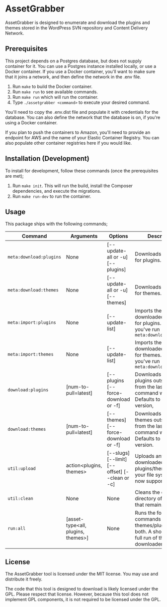# AssetGrabber

AssetGrabber is designed to enumerate and download the plugins and themes stored in the WordPress SVN repository and
Content Delivery Network.

## Prerequisites

This project depends on a Postgres database, but does not supply container for it. You can use a Postgres instance
installed locally, or use a Docker container. If you use a Docker container, you'll want to make sure that it
joins a network, and then define the network in the .env file.

1. Run `make` to build the Docker container.
2. Run `make run` to see available commands.
3. Run `make run` which will run the container.
4. Type `./assetgrabber <command>` to execute your desired command.

You'll need to copy the .env.dist file and populate it with credentials for the database. You can also define the
network that the database is on, if you're using a Docker container.

If you plan to push the containers to Amazon, you'll need to provide an endpoint for AWS and the name of your Elastic
Container Registry. You can also populate other container registries here if you would like.

## Installation (Development)

To install for development, follow these commands (once the prerequisites are met);

1. Run `make init`. This will run the build, install the Composer dependencies, and execute the migrations.
2. Run `make run-dev` to run the container.

## Usage

This package ships with the following commands;

| Command                 | Arguments                          | Options                                        | Description                                                                                           |
|-------------------------|------------------------------------|------------------------------------------------|-------------------------------------------------------------------------------------------------------|
| `meta:download:plugins` | None                               | [--update-all or -u] [--plugins]               | Downloads metadata for plugins.                                                                       |
| `meta:download:themes`  | None                               | [--update-all or -u] [--themes]                | Downloads metadata for themes.                                                                        |
| `meta:import:plugins`   | None                               | [--update-list]                                | Imports the downloaded metadata for plugins. Assumes you've run `meta:download:plugins`               |
| `meta:import:themes`    | None                               | [--update-list]                                | Imports the downloaded metadata for themes. Assumes you've run `meta:download:themes`                 |
| `download:plugins`      | [num-to-pull=latest]               | [--plugins [--force-download or -f]            | Downloads any plugins outstanding from the last time the command was run. Defaults to latest version, |
| `download:themes`       | [num-to-pull=latest]               | [--themes] [--force-download or  -f]           | Downloads any themes outstanding from the last time the command was run. Defaults to latest version.  |
| `util:upload`           | action<plugins, themes>            | [--slugs] [--limit] [--offset] [--clean or -c] | Uploads any downloaded plugins/themes to your file system (right now supports S3).                    |
| `util:clean`            | None                               | None                                           | Cleans the data directory of any files that remain.                                                   |  
| `run:all`               | [asset-type<all, plugins, themes>] | None                                           | Runs the four commands for themes/plugins or both. A shortcut to a full run of the downloader.        |

## License

The AssetGrabber tool is licensed under the MIT license. You may use and distribute it freely.

The code that this tool is designed to download is likely licensed under the GPL. Please respect that license. However,
because this tool does not implement GPL components, it is not required to be licensed under the GPL.
